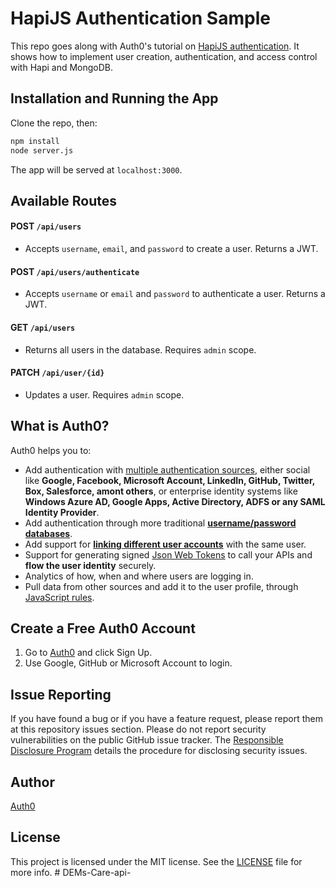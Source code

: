 # HapiJS Authentication Sample

This repo goes along with Auth0's tutorial on [HapiJS authentication](https://auth0.com/blog/2016/03/07/hapijs-authentication-secure-your-api-with-json-web-tokens/). It shows how to implement user creation, authentication, and access control with Hapi and MongoDB.

## Installation and Running the App

Clone the repo, then: 

```bash
npm install
node server.js
```

The app will be served at `localhost:3000`.

## Available Routes

#### **POST** `/api/users`
* Accepts `username`, `email`, and `password` to create a user. Returns a JWT.

#### **POST** `/api/users/authenticate`
* Accepts `username` or `email` and `password` to authenticate a user. Returns a JWT.

#### **GET** `/api/users`
* Returns all users in the database. Requires `admin` scope.

#### **PATCH** `/api/user/{id}`
* Updates a user. Requires `admin` scope.
 
## What is Auth0?

Auth0 helps you to:

* Add authentication with [multiple authentication sources](https://docs.auth0.com/identityproviders), either social like **Google, Facebook, Microsoft Account, LinkedIn, GitHub, Twitter, Box, Salesforce, amont others**, or enterprise identity systems like **Windows Azure AD, Google Apps, Active Directory, ADFS or any SAML Identity Provider**.
* Add authentication through more traditional **[username/password databases](https://docs.auth0.com/mysql-connection-tutorial)**.
* Add support for **[linking different user accounts](https://docs.auth0.com/link-accounts)** with the same user.
* Support for generating signed [Json Web Tokens](https://docs.auth0.com/jwt) to call your APIs and **flow the user identity** securely.
* Analytics of how, when and where users are logging in.
* Pull data from other sources and add it to the user profile, through [JavaScript rules](https://docs.auth0.com/rules).

## Create a Free Auth0 Account

1. Go to [Auth0](https://auth0.com) and click Sign Up.
2. Use Google, GitHub or Microsoft Account to login.

## Issue Reporting

If you have found a bug or if you have a feature request, please report them at this repository issues section. Please do not report security vulnerabilities on the public GitHub issue tracker. The [Responsible Disclosure Program](https://auth0.com/whitehat) details the procedure for disclosing security issues.

## Author

[Auth0](auth0.com)

## License

This project is licensed under the MIT license. See the [LICENSE](LICENSE) file for more info.
#   D E M s - C a r e - a p i -  
 